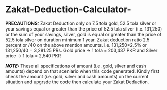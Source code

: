 # Zakat-Deduction-Calculator-

**PRECAUTIONS:**
Zakat Deduction only on 7.5 tola gold, 52.5 tola silver or your savings equal or greater than the price of 52.5 tola silver (i.e. 131,250) or the sum of your savings, silver, gold is equal or greater than the price of 52.5 tola silver on duration minimum 1 year.
Zakat deduction ratio 2.5 percent or /40 on the above mention amounts. i.e. 131,250*2.5% or 131,250/40 = 3,281.25 PRs.
Gold price -> 1 tola = 203,437 PKR and Silver price -> 1 tola = 2,540 PKR

***NOTE:***
These all specifications of amount (i.e. gold, silver and cash amounts) depend on that sceniario when this code generated.
Kindly first check the amount (i.e. gold, silver and cash amounts) on the current situation and upgrsde the code then calculate your Zakat Deduction.  
